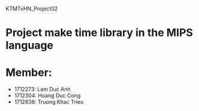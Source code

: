 KTMTvHN_Project02
# Project make time library in the MIPS language
# Member:
- 1712273: Lam Duc Anh
- 1712304: Hoang Duc Cong
- 1712838: Truong Khac Trieu
